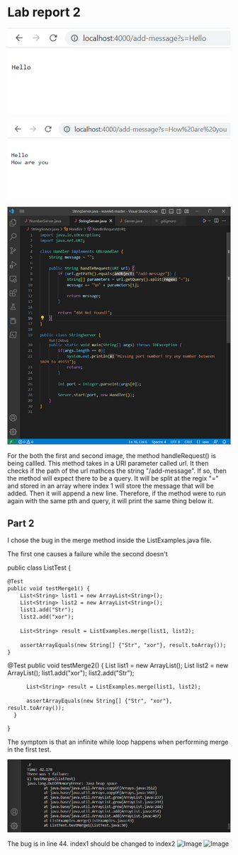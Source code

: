 # Lab report 2

![Image](Screenshot_1.png)

![Image](Screenshot_2.png)

![Image](Screenshot_3.png)

For the both the first and second image, the method handleRequest() is being callled. This method takes in a URI parameter called url. It then checks if the path of the url mathces the string "/add-message". If so, then the method will expect there to be a query. It will be split at the regix "=" and stored in an array where index 1 will store the message that will be added. Then it will append a new line. Therefore, if the method were to run again with the same pth and query, it will print the same thing below it.

## Part 2
I chose the bug in the merge method inside the ListExamples.java file.

The first one causes a failure while the second doesn't

public class ListTest {

    @Test
    public void testMerge1() {
        List<String> list1 = new ArrayList<String>();
        List<String> list2 = new ArrayList<String>();
        list1.add("Str");
        list2.add("xor");

        List<String> result = ListExamples.merge(list1, list2);

        assertArrayEquals(new String[] {"Str", "xor"}, result.toArray());
    }

  @Test
      public void testMerge2() {
          List<String> list1 = new ArrayList<String>();
          List<String> list2 = new ArrayList<String>();
          list1.add("xor");
          list2.add("Str");

          List<String> result = ListExamples.merge(list1, list2);

          assertArrayEquals(new String[] {"Str", "xor"}, result.toArray());
      }
  }
  
  The symptom is that an infinite while loop happens when performing merge in the first test.

![Image](Screenshot_4.png)
  
  
The bug is in line 44. index1 should be changed to index2
![Image](before) ![Image](after)
